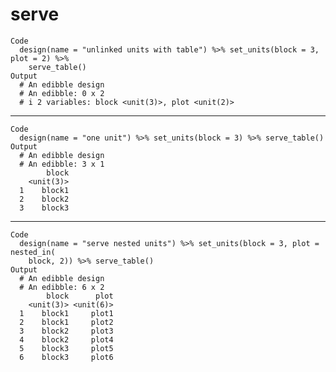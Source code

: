 # serve

    Code
      design(name = "unlinked units with table") %>% set_units(block = 3, plot = 2) %>%
        serve_table()
    Output
      # An edibble design 
      # An edibble: 0 x 2
      # i 2 variables: block <unit(3)>, plot <unit(2)>

---

    Code
      design(name = "one unit") %>% set_units(block = 3) %>% serve_table()
    Output
      # An edibble design 
      # An edibble: 3 x 1
            block
        <unit(3)>
      1    block1
      2    block2
      3    block3

---

    Code
      design(name = "serve nested units") %>% set_units(block = 3, plot = nested_in(
        block, 2)) %>% serve_table()
    Output
      # An edibble design 
      # An edibble: 6 x 2
            block      plot
        <unit(3)> <unit(6)>
      1    block1     plot1
      2    block1     plot2
      3    block2     plot3
      4    block2     plot4
      5    block3     plot5
      6    block3     plot6

